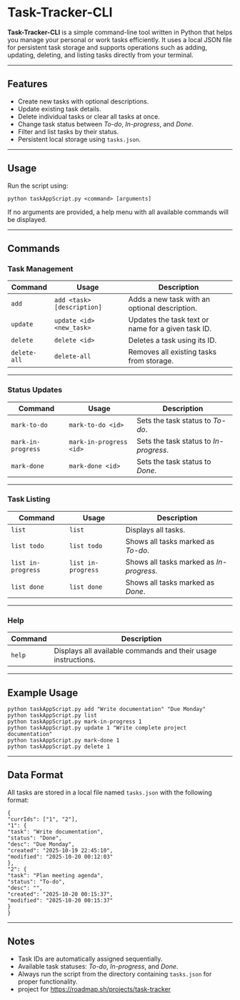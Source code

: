 # Task-Tracker-CLI

**Task-Tracker-CLI** is a simple command-line tool written in Python that helps you manage your personal or work tasks efficiently. It uses a local JSON file for persistent task storage and supports operations such as adding, updating, deleting, and listing tasks directly from your terminal.

---

## Features

- Create new tasks with optional descriptions.  
- Update existing task details.  
- Delete individual tasks or clear all tasks at once.  
- Change task status between *To-do*, *In-progress*, and *Done*.  
- Filter and list tasks by their status.  
- Persistent local storage using `tasks.json`.

---

## Usage

Run the script using:
```
python taskAppScript.py <command> [arguments]
```

If no arguments are provided, a help menu with all available commands will be displayed.

---

## Commands

### Task Management

| Command | Usage | Description |
|----------|--------|-------------|
| `add` | `add <task> [description]` | Adds a new task with an optional description. |
| `update` | `update <id> <new_task>` | Updates the task text or name for a given task ID. |
| `delete` | `delete <id>` | Deletes a task using its ID. |
| `delete-all` | `delete-all` | Removes all existing tasks from storage. |

---

### Status Updates

| Command | Usage | Description |
|----------|--------|-------------|
| `mark-to-do` | `mark-to-do <id>` | Sets the task status to *To-do*. |
| `mark-in-progress` | `mark-in-progress <id>` | Sets the task status to *In-progress*. |
| `mark-done` | `mark-done <id>` | Sets the task status to *Done*. |

---

### Task Listing

| Command | Usage | Description |
|----------|--------|-------------|
| `list` | `list` | Displays all tasks. |
| `list todo` | `list todo` | Shows all tasks marked as *To-do*. |
| `list in-progress` | `list in-progress` | Shows all tasks marked as *In-progress*. |
| `list done` | `list done` | Shows all tasks marked as *Done*. |

---

### Help

| Command | Description |
|----------|-------------|
| `help` | Displays all available commands and their usage instructions. |

---

## Example Usage
```
python taskAppScript.py add "Write documentation" "Due Monday"
python taskAppScript.py list
python taskAppScript.py mark-in-progress 1
python taskAppScript.py update 1 "Write complete project documentation"
python taskAppScript.py mark-done 1
python taskAppScript.py delete 1
```

---

## Data Format

All tasks are stored in a local file named `tasks.json` with the following format:
```
{
"currIds": ["1", "2"],
"1": {
"task": "Write documentation",
"status": "Done",
"desc": "Due Monday",
"created": "2025-10-19 22:45:10",
"modified": "2025-10-20 00:12:03"
},
"2": {
"task": "Plan meeting agenda",
"status": "To-do",
"desc": "",
"created": "2025-10-20 00:15:37",
"modified": "2025-10-20 00:15:37"
}
}
```

---

## Notes

- Task IDs are automatically assigned sequentially.  
- Available task statuses: *To-do*, *In-progress*, and *Done*.  
- Always run the script from the directory containing `tasks.json` for proper functionality.
- project for https://roadmap.sh/projects/task-tracker
